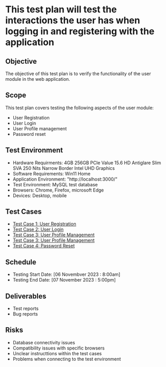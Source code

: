 # This test plan will test the interactions the user has when logging in and registering with the application

## Objective
The objective of this test plan is to verify the functionality of the user module in the web application.

## Scope
This test plan covers testing the following aspects of the user module:
- User Registration
- User Login
- User Profile management
- Password reset

## Test Environment
- Hardware Requirments: 
4GB 256GB PCIe Value
15.6 HD Antiglare Slim SVA 250 Nits Narrow Border
Intel UHD Graphics
- Software Requirements: Win11 Home
- Application Environment: "http://localhost:3000/"
- Test Environment: MySQL test database
- Browsers: Chrome, Firefox, microsoft Edge
- Devices: Desktop, mobile

## Test Cases
- [Test Case 1: User Registration](test_Registration.md)
- [Test Case 2: User Login](test_Login.md)
- [Test Case 3: User Profile Management](test_Profile_Admin.md)
- [Test Case 3: User Profile Management](test_Profile_User.md)
- [Test Case 4: Password Reset](test_Password.md)

## Schedule
- Testing Start Date: [06 Novembver 2023 : 8:00am]
- Testing End Date: [07 November 2023 : 5:00pm]

## Deliverables
- Test reports
- Bug reports

## Risks
- Database connectivity issues
- Compatibility issues with specific browsers
- Unclear instructtions within the test cases 
- Problems when connecting to the test environment
